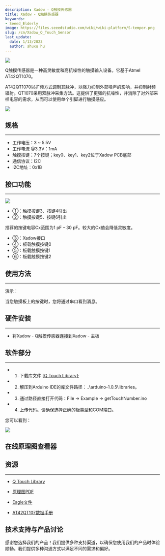 ```yaml
---
description: Xadow - Q触摸传感器
title: Xadow - Q触摸传感器
keywords:
- Seeed_Elderly
image: https://files.seeedstudio.com/wiki/wiki-platform/S-tempor.png
slug: /cn/Xadow_Q_Touch_Sensor
last_update:
  date: 1/13/2023
  author: shuxu hu
---
```

![](https://files.seeedstudio.com/wiki/Xadow_Q_Touch_Sensor/img/Xadow%20Q%20touch%20sensor.jpg)

Q触摸传感器是一种高灵敏度和高抗噪性的触摸输入设备。它基于Atmel AT42QT1070。

AT42QT1070以扩频方式调制其脉冲，以强力抑制外部噪声的影响，并抑制射频辐射。QT1070采用双脉冲采集方法。这提供了更强的抗噪性，并消除了对外部采样电容的需求，从而可以使用单个引脚进行触摸感应。

[![](https://files.seeedstudio.com/wiki/Seeed-WiKi/docs/images/300px-Get_One_Now_Banner-ragular.png)](https://www.seeedstudio.com/Xadow-Q-Touch-Sensor-p-1853.html)

## 规格
---
*   工作电压：3 ~ 5.5V
*   工作电流 @3.3V：1mA
*   触摸按键：7个按键；key0、key1、key2位于Xadow PCB底部
*   通信协议：I2C
*   I2C地址：0x1B

## 接口功能
---
![](https://files.seeedstudio.com/wiki/Xadow_Q_Touch_Sensor/img/Xadow-Q_Touch.png)

*   ①：触摸按键3、按键4引出
*   ②：触摸按键5、按键6引出

推荐的按键电容Cx范围为1 pF – 30 pF。较大的Cx值会降低灵敏度。

*   ③：Xadow接口
*   ④：板载触摸按键0
*   ⑤：板载触摸按键1
*   ⑥：板载触摸按键2

## 使用方法
---
演示：

当您触摸板上的按键时，您将通过串口看到消息。

## 硬件安装
---
- 将Xadow - Q触摸传感器连接到Xadow - 主板

## 软件部分
---
- 1) 下载库文件 [[Q Touch Library](https://github.com/Seeed-Studio/Seeed_QTouch)];

- 2) 解压到Arduino IDE的库文件路径：..\arduino-1.0.5\libraries。

- 3) 通过路径直接打开代码：File -> Example -> getTouchNumber.ino

- 4) 上传代码。请确保选择正确的板类型和COM端口。

您可以看到：

![](https://files.seeedstudio.com/wiki/Xadow_Q_Touch_Sensor/img/Q_Touch_Demo_output.jpg)


## 在线原理图查看器

<div className="altium-ecad-viewer" data-project-src="https://files.seeedstudio.com/wiki/Xadow_Q_Touch_Sensor/res/Xadow-Q_Touch_Sensor_v1.0_sch_pcb.zip" style={{borderRadius: '0px 0px 4px 4px', height: 500, borderStyle: 'solid', borderWidth: 1, borderColor: 'rgb(241, 241, 241)', overflow: 'hidden', maxWidth: 1280, maxHeight: 700, boxSizing: 'border-box'}}>
</div>



## 资源
---
*   [Q Touch Library](https://github.com/Seeed-Studio/Seeed_QTouch)

*   [原理图PDF](https://files.seeedstudio.com/wiki/Xadow_Q_Touch_Sensor/res/Xadow-Q_Touch_Sensor_v1.0.pdf)

*   [Eagle文件](https://files.seeedstudio.com/wiki/Xadow_Q_Touch_Sensor/res/Xadow-Q_Touch_Sensor_v1.0_sch_pcb.zip)

*   [AT42QT107数据手册](https://files.seeedstudio.com/wiki/Xadow_Q_Touch_Sensor/res/AT42QT1070-MMH.pdf)

<!-- *   [如何检测手指触摸？](/How_to_detect_finger_touch) -->

## 技术支持与产品讨论

感谢您选择我们的产品！我们提供多种支持渠道，以确保您使用我们的产品时体验顺畅。我们提供多种沟通方式以满足不同的需求和偏好。

<div class="button_tech_support_container">
<a href="https://forum.seeedstudio.com/" class="button_forum"></a> 
<a href="https://www.seeedstudio.com/contacts" class="button_email"></a>
</div>

<div class="button_tech_support_container">
<a href="https://discord.gg/eWkprNDMU7" class="button_discord"></a> 
<a href="https://github.com/Seeed-Studio/wiki-documents/discussions/69" class="button_discussion"></a>
</div>